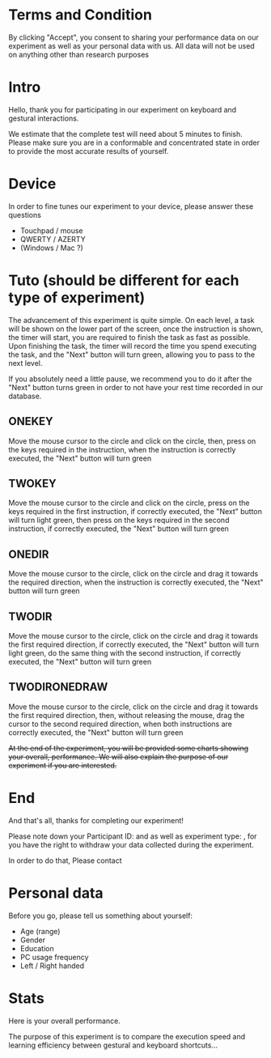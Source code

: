 # Terms and Condition
By clicking "Accept", you consent to sharing your performance data on our experiment as well as your personal data with us. All data will not be used on anything other than research purposes

# Intro 
Hello, thank you for participating in our experiment on keyboard and gestural interactions. 

We estimate that the complete test will need about 5 minutes to finish. Please make sure you are in a conformable and concentrated state in order to provide the most accurate results of yourself.

# Device
In order to fine tunes our experiment to your device, please answer these questions
* Touchpad / mouse
* QWERTY / AZERTY
* (Windows / Mac ?)

# Tuto (should be different for each type of experiment)
The advancement of this experiment is quite simple. On each level, a task will be shown on the lower part of the screen, once the instruction is shown,  the timer will start, you are required to finish the task as fast as possible. Upon finishing the task, the timer will record the time you spend executing the task, and the "Next" button will turn green, allowing you to pass to the next level. 

If you absolutely need a little pause, we recommend you to do it after the "Next" button turns green in order to not have your rest time recorded in our database.

## ONEKEY
Move the mouse cursor to the circle and click on the circle, then, press on the keys required in the instruction, when the instruction is correctly executed, the "Next" button will turn green

## TWOKEY
Move the mouse cursor to the circle and click on the circle, press on the keys required in the first instruction, if correctly executed, the "Next" button will turn light green, then press on the keys required in the second instruction, if correctly executed, the "Next" button will turn green

## ONEDIR
Move the mouse cursor to the circle, click on the circle and drag it towards the required direction, when the instruction is correctly executed, the "Next" button will turn green

## TWODIR
Move the mouse cursor to the circle, click on the circle and drag it towards the first required direction, if correctly executed, the "Next" button will turn light green, do the same thing with the second instruction, if correctly executed, the "Next" button will turn green

## TWODIRONEDRAW
Move the mouse cursor to the circle, click on the circle and drag it towards the first required direction, then, without releasing the mouse, drag the cursor to the second required direction, when both instructions are correctly executed, the "Next" button will turn green


~~At the end of the experiment, you will be provided some charts showing your overall, performance. We will also explain the purpose of our experiment if you are interested.~~

# End
And that's all, thanks for completing our experiment! 

Please note down your Participant ID: and as well as experiment type: , for you have the right to withdraw your data collected during the experiment. 

In order to do that, Please contact

# Personal data
Before you go, please tell us something about yourself:
* Age (range)
* Gender
* Education
* PC usage frequency
* Left / Right handed

# Stats
Here is your overall performance. 

The purpose of this experiment is to compare the execution speed and learning efficiency between gestural and keyboard shortcuts...